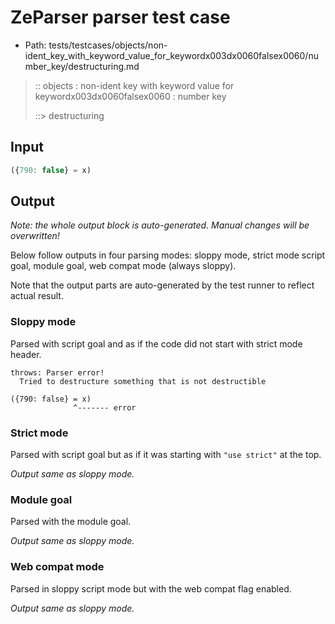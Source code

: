 # ZeParser parser test case

- Path: tests/testcases/objects/non-ident_key_with_keyword_value_for_keywordx003dx0060falsex0060/number_key/destructuring.md

> :: objects : non-ident key with keyword value for keywordx003dx0060falsex0060 : number key
>
> ::> destructuring

## Input

`````js
({790: false} = x)
`````

## Output

_Note: the whole output block is auto-generated. Manual changes will be overwritten!_

Below follow outputs in four parsing modes: sloppy mode, strict mode script goal, module goal, web compat mode (always sloppy).

Note that the output parts are auto-generated by the test runner to reflect actual result.

### Sloppy mode

Parsed with script goal and as if the code did not start with strict mode header.

`````
throws: Parser error!
  Tried to destructure something that is not destructible

({790: false} = x)
              ^------- error
`````

### Strict mode

Parsed with script goal but as if it was starting with `"use strict"` at the top.

_Output same as sloppy mode._

### Module goal

Parsed with the module goal.

_Output same as sloppy mode._

### Web compat mode

Parsed in sloppy script mode but with the web compat flag enabled.

_Output same as sloppy mode._

